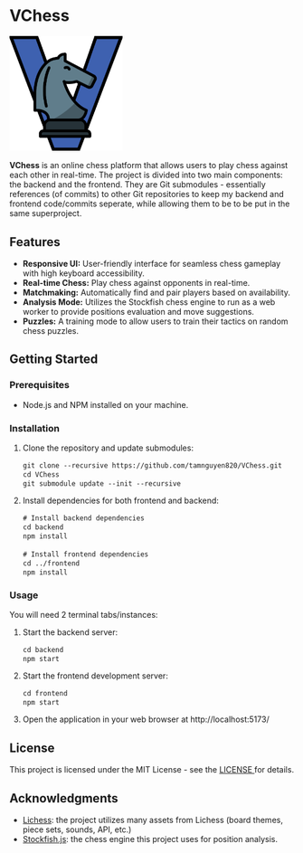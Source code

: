 # VChess
<p>
<img src="./images/vchess.png" width="200" alt="VChess Logo"><br>
</p>

**VChess** is an online chess platform that allows users to play chess against each other in real-time. The project is divided into two main components: the backend and the frontend. They are Git submodules - essentially references (of commits) to other Git repositories to keep my backend and frontend code/commits seperate, while allowing them to be to be put in the same superproject.

## Features

- **Responsive UI:** User-friendly interface for seamless chess gameplay with high keyboard accessibility.
- **Real-time Chess:** Play chess against opponents in real-time.
- **Matchmaking:** Automatically find and pair players based on availability.
- **Analysis Mode:** Utilizes the Stockfish chess engine to run as a web worker to provide positions evaluation and move suggestions.
- **Puzzles:** A training mode to allow users to train their tactics on random chess puzzles.

## Getting Started

### Prerequisites

- Node.js and NPM installed on your machine.

### Installation

1. Clone the repository and update submodules:

   ```
   git clone --recursive https://github.com/tamnguyen820/VChess.git
   cd VChess
   git submodule update --init --recursive
   ```

2. Install dependencies for both frontend and backend:
    ```
    # Install backend dependencies
    cd backend
    npm install

    # Install frontend dependencies
    cd ../frontend
    npm install
    ```

### Usage
You will need 2 terminal tabs/instances:
1. Start the backend server:
    ```
    cd backend
    npm start
    ```

2. Start the frontend development server:
    ```
    cd frontend
    npm start
    ```

3. Open the application in your web browser at http://localhost:5173/

## License
This project is licensed under the MIT License - see the [LICENSE ](./LICENSE) for details.

## Acknowledgments
- [Lichess](https://lichess.org/): the project utilizes many assets from Lichess (board themes, piece sets, sounds, API, etc.)
- [Stockfish.js](https://github.com/nmrugg/stockfish.js): the chess engine this project uses for position analysis.